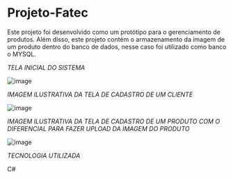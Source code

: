# Projeto-Fatec

Este projeto foi desenvolvido como um protótipo para o gerenciamento de produtos. Além disso, este projeto contém o armazenamento da imagem de um produto dentro do banco de dados, nesse caso foi utilizado como banco o MYSQL.

*TELA INICIAL DO SISTEMA*

![image](https://user-images.githubusercontent.com/81173243/142699600-7ffea5be-8a9b-4d33-bd9a-92a41bd99737.png)



*IMAGEM ILUSTRATIVA DA TELA DE CADASTRO DE UM CLIENTE*

![image](https://user-images.githubusercontent.com/81173243/142699680-0b97e6b5-563d-4e41-837b-92c0894b3010.png)

*IMAGEM ILUSTRATIVA DA TELA DE CADASTRO DE UM PRODUTO COM O DIFERENCIAL PARA FAZER UPLOAD DA IMAGEM DO PRODUTO*

![image](https://user-images.githubusercontent.com/81173243/142699646-7f683911-1fc2-406f-b32a-7f19662f1eec.png)

*TECNOLOGIA UTILIZADA*

C#
